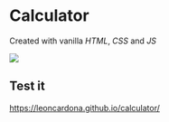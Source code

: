# Calculator
Created with vanilla *HTML*, *CSS* and *JS*  

![](https://i.imgur.com/o7JQAho.png)
## Test it
https://leoncardona.github.io/calculator/
